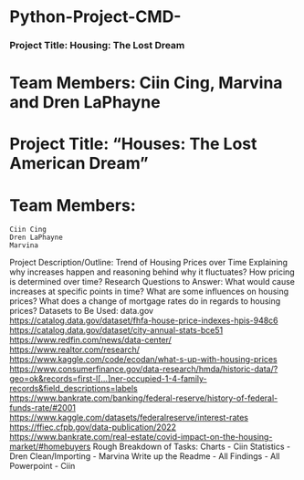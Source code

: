 # Python-Project-CMD-

### Project Title:  Housing:  The Lost Dream

# Team Members:  Ciin Cing, Marvina and Dren LaPhayne

# Project Title: “Houses: The Lost American Dream”
# Team Members:
	Ciin Cing
	Dren LaPhayne
	Marvina 
Project Description/Outline:
Trend of Housing Prices over Time
Explaining why increases happen and reasoning behind why it fluctuates?
How pricing is determined over time?
Research Questions to Answer:
What would cause increases at specific points in time?
What are some influences on housing prices?
What does a change of mortgage rates do in regards to housing prices?
Datasets to Be Used:
data.gov
https://catalog.data.gov/dataset/fhfa-house-price-indexes-hpis-948c6
https://catalog.data.gov/dataset/city-annual-stats-bce51
https://www.redfin.com/news/data-center/
https://www.realtor.com/research/
https://www.kaggle.com/code/ecodan/what-s-up-with-housing-prices
https://www.consumerfinance.gov/data-research/hmda/historic-data/?geo=ok&records=first-l[…]ner-occupied-1-4-family-records&field_descriptions=labels
https://www.bankrate.com/banking/federal-reserve/history-of-federal-funds-rate/#2001
https://www.kaggle.com/datasets/federalreserve/interest-rates
https://ffiec.cfpb.gov/data-publication/2022
https://www.bankrate.com/real-estate/covid-impact-on-the-housing-market/#homebuyers
Rough Breakdown of Tasks:
Charts - Ciin
Statistics - Dren 
Clean/Importing - Marvina 
Write up the Readme - All
Findings - All
Powerpoint - Ciin



